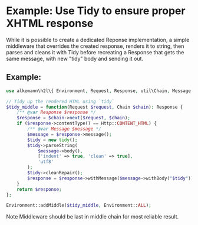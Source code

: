# Example: Use Tidy to ensure proper XHTML response

While it is possible to create a dedicated Reponse implementation, a simple
middleware that overrides the created response, renders it to string, then
parses and cleans it with Tidy before recreating a Response that gets the
same message, with new "tidy" body and sending it out.

## Example:

```php
use alkemann\h2l\{ Environment, Request, Response, util\Chain, Message, Http };

// Tidy up the rendered HTML using `tidy`
$tidy_middle = function(Request $request, Chain $chain): Response {
    /** @var Response $response */
    $response = $chain->next($request, $chain);
    if ($response->contentType() == Http::CONTENT_HTML) {
        /** @var Message $message */
        $message = $response->message();
        $tidy = new tidy();
        $tidy->parseString(
            $message->body(),
            ['indent' => true, 'clean' => true],
            'utf8'
        );
        $tidy->cleanRepair();
        $response = $response->withMessage($message->withBody("$tidy"));
    }
    return $response;
};

Environment::addMiddle($tidy_middle, Environment::ALL);
```

Note Middleware should be last in middle chain for most reliable result.